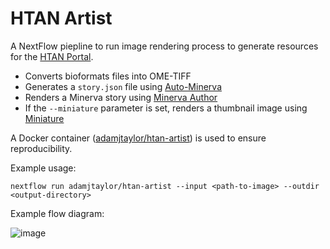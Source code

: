 # HTAN Artist

A NextFlow piepline to run image rendering process to generate resources for the [HTAN Portal](https://github.com/ncihtan/htan-portal).

- Converts bioformats files into OME-TIFF
- Generates a `story.json` file using [Auto-Minerva](https://github.com/jmuhlich/auto-minerva)
- Renders a Minerva story using [Minerva Author](https://github.com/labsyspharm/minerva-author)
- If the `--miniature` parameter is set, renders a thumbnail image using [Miniature](https://github.com/adamjtaylor/miniature)

A Docker container ([adamjtaylor/htan-artist](https://hub.docker.com/repository/docker/adamjtaylor/htan-artist)) is used to ensure reproducibility.

Example usage:

```
nextflow run adamjtaylor/htan-artist --input <path-to-image> --outdir <output-directory>
```

Example flow diagram:

![image](https://user-images.githubusercontent.com/14945787/133272620-18223615-ce22-41c3-807b-3f3007b8f080.png)
